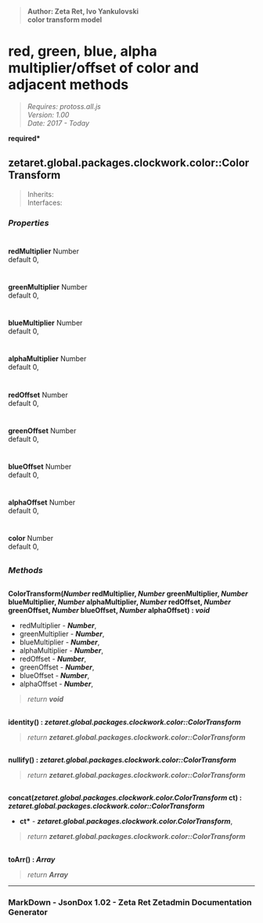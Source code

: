 > __Author: Zeta Ret, Ivo Yankulovski__  
> __color transform model__  
# red, green, blue, alpha multiplier/offset of color and adjacent methods  
> *Requires: protoss.all.js*  
> *Version: 1.00*  
> *Date: 2017 - Today*  

__required*__

## zetaret.global.packages.clockwork.color::ColorTransform  
> Inherits:   
> Interfaces:   

### *Properties*  

#  
__redMultiplier__ Number  
default 0,   

#  
__greenMultiplier__ Number  
default 0,   

#  
__blueMultiplier__ Number  
default 0,   

#  
__alphaMultiplier__ Number  
default 0,   

#  
__redOffset__ Number  
default 0,   

#  
__greenOffset__ Number  
default 0,   

#  
__blueOffset__ Number  
default 0,   

#  
__alphaOffset__ Number  
default 0,   

#  
__color__ Number  
default 0,   


##  
### *Methods*  

##  
__ColorTransform(*Number* redMultiplier, *Number* greenMultiplier, *Number* blueMultiplier, *Number* alphaMultiplier, *Number* redOffset, *Number* greenOffset, *Number* blueOffset, *Number* alphaOffset) : *void*__  
  
- redMultiplier - __*Number*__,   
- greenMultiplier - __*Number*__,   
- blueMultiplier - __*Number*__,   
- alphaMultiplier - __*Number*__,   
- redOffset - __*Number*__,   
- greenOffset - __*Number*__,   
- blueOffset - __*Number*__,   
- alphaOffset - __*Number*__,   
> *return __void__*  

##  
__identity() : *zetaret.global.packages.clockwork.color::ColorTransform*__  
  
> *return __zetaret.global.packages.clockwork.color::ColorTransform__*  

##  
__nullify() : *zetaret.global.packages.clockwork.color::ColorTransform*__  
  
> *return __zetaret.global.packages.clockwork.color::ColorTransform__*  

##  
__concat(*zetaret.global.packages.clockwork.color.ColorTransform* ct) : *zetaret.global.packages.clockwork.color::ColorTransform*__  
  
- __ct*__ - __*zetaret.global.packages.clockwork.color.ColorTransform*__,   
> *return __zetaret.global.packages.clockwork.color::ColorTransform__*  

##  
__toArr() : *Array*__  
  
> *return __Array__*  

---  
### MarkDown - JsonDox 1.02 - Zeta Ret Zetadmin Documentation Generator
